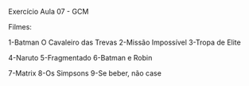 Exercício Aula 07 - GCM

Filmes:

1-Batman O Cavaleiro das Trevas
2-Missão Impossível
3-Tropa de Elite

4-Naruto
5-Fragmentado
6-Batman e Robin  

7-Matrix
8-Os Simpsons
9-Se beber, não case
